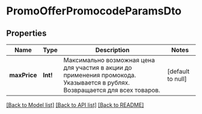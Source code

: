 # PromoOfferPromocodeParamsDto

## Properties
Name | Type | Description | Notes
------------ | ------------- | ------------- | -------------
**maxPrice** | **Int!** | Максимально возможная цена для участия в акции до применения промокода.  Указывается в рублях.  Возвращается для всех товаров.  | [default to null]

[[Back to Model list]](../README.md#documentation-for-models) [[Back to API list]](../README.md#documentation-for-api-endpoints) [[Back to README]](../README.md)


